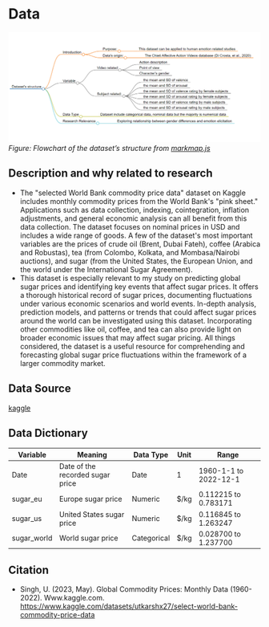 # Data
![flowchart](flowchart3.png)
*Figure: Flowchart of the dataset’s structure from [markmap.js](https://markmap.js.org/)*
## Description and why related to research
-  The "selected World Bank commodity price data" dataset on Kaggle includes monthly commodity prices from the World Bank's "pink sheet." Applications such as data collection, indexing, cointegration, inflation adjustments, and general economic analysis can all benefit from this data collection. The dataset focuses on nominal prices in USD and includes a wide range of goods. A few of the dataset's most important variables are the prices of crude oil (Brent, Dubai Fateh), coffee (Arabica and Robustas), tea (from Colombo, Kolkata, and Mombasa/Nairobi auctions), and sugar (from the United States, the European Union, and the world under the International Sugar Agreement).
-  This dataset is especially relevant to my study on predicting global sugar prices and identifying key events that affect sugar prices. It offers a thorough historical record of sugar prices, documenting fluctuations under various economic scenarios and world events. In-depth analysis, prediction models, and patterns or trends that could affect sugar prices around the world can be investigated using this dataset. Incorporating other commodities like oil, coffee, and tea can also provide light on broader economic issues that may affect sugar pricing. All things considered, the dataset is a useful resource for comprehending and forecasting global sugar price fluctuations within the framework of a larger commodity market.

## Data Source
[kaggle](https://www.kaggle.com/datasets)
## Data Dictionary
| Variable        | Meaning                        | Data Type | Unit | Range |
|-----------------|--------------------------------|-----------|------|-------|
| Date            | Date of the recorded sugar price| Date      | 1   | 1960-1-1 to 2022-12-1  |
| sugar_eu        | Europe sugar price              | Numeric   | $/kg    | 0.112215 to 0.783171    |
| sugar_us        | United States sugar price       | Numeric   | $/kg   | 0.116845 to 1.263247     |
| sugar_world     | World sugar price               | Categorical | $/kg  | 0.028700 to 1.237700    |


## Citation
-  Singh, U. (2023, May). Global Commodity Prices: Monthly Data (1960-2022). Www.kaggle.com. https://www.kaggle.com/datasets/utkarshx27/select-world-bank-commodity-price-data
